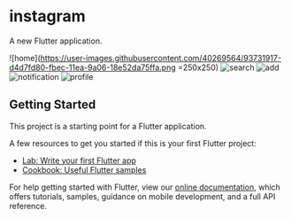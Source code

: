 # instagram

A new Flutter application.

![home](https://user-images.githubusercontent.com/40269564/93731917-d4d7fd80-fbec-11ea-9a06-18e52da75ffa.png  =250x250)
![search](https://user-images.githubusercontent.com/40269564/93731971-0650c900-fbed-11ea-986f-5a40f5b72086.png)
![add](https://user-images.githubusercontent.com/40269564/93731976-0c46aa00-fbed-11ea-883e-a685f5e36494.png)
![notification](https://user-images.githubusercontent.com/40269564/93731982-136db800-fbed-11ea-8239-caa9effb3fdf.png)
![profile](https://user-images.githubusercontent.com/40269564/93731990-1bc5f300-fbed-11ea-8ed4-f02888deeab0.png)

## Getting Started

This project is a starting point for a Flutter application.

A few resources to get you started if this is your first Flutter project:

- [Lab: Write your first Flutter app](https://flutter.dev/docs/get-started/codelab)
- [Cookbook: Useful Flutter samples](https://flutter.dev/docs/cookbook)

For help getting started with Flutter, view our
[online documentation](https://flutter.dev/docs), which offers tutorials,
samples, guidance on mobile development, and a full API reference.
